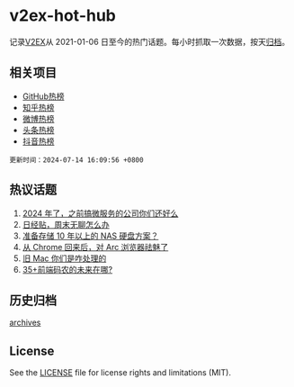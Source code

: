# v2ex-hot-hub

 记录[V2EX](https://www.v2ex.com/)从 2021-01-06 日至今的热门话题。每小时抓取一次数据，按天[归档](archives)。
 
 ## 相关项目

- [GitHub热榜](https://github.com/it985/github-hot-hub)
- [知乎热榜](https://github.com/it985/zhihu-hot-hub)
- [微博热榜](https://github.com/it985/weibo-hot-hub)
- [头条热榜](https://github.com/it985/toutiao-hot-hub)
- [抖音热榜](https://github.com/it985/douyin-hot-hub)


 `更新时间：2024-07-14 16:09:56 +0800`

## 热议话题

1. [2024 年了，之前搞微服务的公司你们还好么](https://www.v2ex.com/t/1057052)
1. [日经贴，周末无聊怎么办](https://www.v2ex.com/t/1057064)
1. [准备存储 10 年以上的 NAS 硬盘方案？](https://www.v2ex.com/t/1057086)
1. [从 Chrome 回来后，对 Arc 浏览器祛魅了](https://www.v2ex.com/t/1057124)
1. [旧 Mac 你们是咋处理的](https://www.v2ex.com/t/1057050)
1. [35+前端码农的未来在哪?](https://www.v2ex.com/t/1057144)

## 历史归档

[archives](archives)

## License

See the [LICENSE](LICENSE) file for license rights and limitations (MIT).
